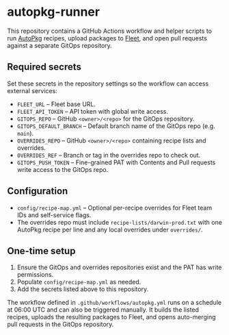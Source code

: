 # autopkg-runner

This repository contains a GitHub Actions workflow and helper scripts to run [AutoPkg](https://autopkg.github.io/autopkg/) recipes, upload packages to [Fleet](https://fleetdm.com/), and open pull requests against a separate GitOps repository.

## Required secrets

Set these secrets in the repository settings so the workflow can access external services:

- `FLEET_URL` – Fleet base URL.
- `FLEET_API_TOKEN` – API token with global write access.
- `GITOPS_REPO` – GitHub `<owner>/<repo>` for the GitOps repository.
- `GITOPS_DEFAULT_BRANCH` – Default branch name of the GitOps repo (e.g. `main`).
- `OVERRIDES_REPO` – GitHub `<owner>/<repo>` containing recipe lists and overrides.
- `OVERRIDES_REF` – Branch or tag in the overrides repo to check out.
- `GITOPS_PUSH_TOKEN` – Fine-grained PAT with Contents and Pull requests write access to the GitOps repo.

## Configuration

- `config/recipe-map.yml` – Optional per-recipe overrides for Fleet team IDs and self-service flags.
- The overrides repo must include `recipe-lists/darwin-prod.txt` with one AutoPkg recipe per line and any local overrides under `overrides/`.

## One-time setup

1. Ensure the GitOps and overrides repositories exist and the PAT has write permissions.
2. Populate `config/recipe-map.yml` as needed.
3. Add the secrets listed above to this repository.

The workflow defined in `.github/workflows/autopkg.yml` runs on a schedule at 06:00 UTC and can also be triggered manually. It builds the listed recipes, uploads the resulting packages to Fleet, and opens auto-merging pull requests in the GitOps repository.
